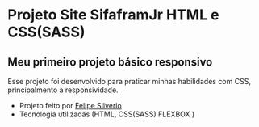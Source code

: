 # Projeto Site SifaframJr HTML e CSS(SASS)

## Meu primeiro projeto básico responsivo

Esse projeto foi desenvolvido para praticar minhas habilidades com CSS, principalmento a responsividade.

* Projeto feito por 
  [Felipe Silverio](https://github.com/FelipeSilverio-DevWeb)
* Tecnologia utilizadas (HTML, CSS(SASS) FLEXBOX )
